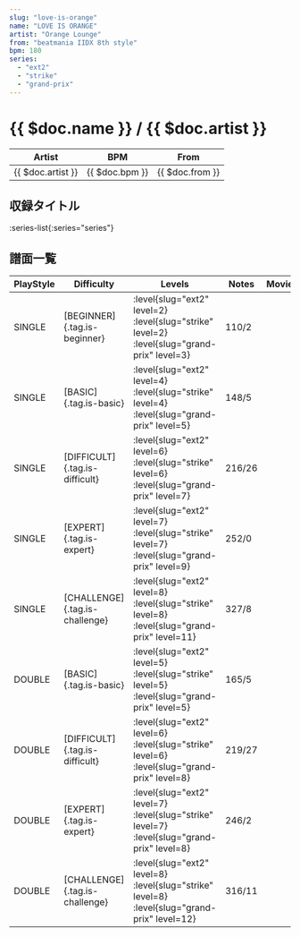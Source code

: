 ```yaml
---
slug: "love-is-orange"
name: "LOVE IS ORANGE"
artist: "Orange Lounge"
from: "beatmania IIDX 8th style"
bpm: 180
series:
  - "ext2"
  - "strike"
  - "grand-prix"
---
```


# {{ $doc.name }} / {{ $doc.artist }}

|Artist|BPM|From|
|------|---|----|
|{{ $doc.artist }}|{{ $doc.bpm }}|{{ $doc.from }}|

## 収録タイトル

:series-list{:series="series"}

## 譜面一覧

|PlayStyle|Difficulty|Levels|Notes|Movie|
|---------|----------|------|-----|-----|
|SINGLE|[BEGINNER]{.tag.is-beginner}|<div class="field is-grouped is-grouped-multiline"> :level{slug="ext2" level=2} :level{slug="strike" level=2} :level{slug="grand-prix" level=3}</div>|110/2||
|SINGLE|[BASIC]{.tag.is-basic}|<div class="field is-grouped is-grouped-multiline"> :level{slug="ext2" level=4} :level{slug="strike" level=4} :level{slug="grand-prix" level=5}</div>|148/5||
|SINGLE|[DIFFICULT]{.tag.is-difficult}|<div class="field is-grouped is-grouped-multiline"> :level{slug="ext2" level=6} :level{slug="strike" level=6} :level{slug="grand-prix" level=7}</div>|216/26||
|SINGLE|[EXPERT]{.tag.is-expert}|<div class="field is-grouped is-grouped-multiline"> :level{slug="ext2" level=7} :level{slug="strike" level=7} :level{slug="grand-prix" level=9}</div>|252/0||
|SINGLE|[CHALLENGE]{.tag.is-challenge}|<div class="field is-grouped is-grouped-multiline"> :level{slug="ext2" level=8} :level{slug="strike" level=8} :level{slug="grand-prix" level=11}</div>|327/8||
|DOUBLE|[BASIC]{.tag.is-basic}|<div class="field is-grouped is-grouped-multiline"> :level{slug="ext2" level=5} :level{slug="strike" level=5} :level{slug="grand-prix" level=5}</div>|165/5||
|DOUBLE|[DIFFICULT]{.tag.is-difficult}|<div class="field is-grouped is-grouped-multiline"> :level{slug="ext2" level=6} :level{slug="strike" level=6} :level{slug="grand-prix" level=8}</div>|219/27||
|DOUBLE|[EXPERT]{.tag.is-expert}|<div class="field is-grouped is-grouped-multiline"> :level{slug="ext2" level=7} :level{slug="strike" level=7} :level{slug="grand-prix" level=8}</div>|246/2||
|DOUBLE|[CHALLENGE]{.tag.is-challenge}|<div class="field is-grouped is-grouped-multiline"> :level{slug="ext2" level=8} :level{slug="strike" level=8} :level{slug="grand-prix" level=12}</div>|316/11||
